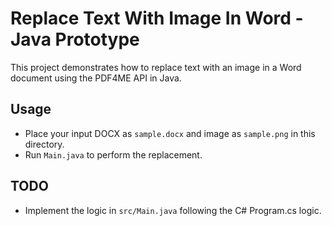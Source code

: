# Replace Text With Image In Word - Java Prototype

This project demonstrates how to replace text with an image in a Word document using the PDF4ME API in Java.

## Usage

- Place your input DOCX as `sample.docx` and image as `sample.png` in this directory.
- Run `Main.java` to perform the replacement.

## TODO
- Implement the logic in `src/Main.java` following the C# Program.cs logic. 